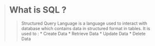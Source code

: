 > # What is SQL ?
> > Structured Query Language is a language used to interact with database which contains data in structured format in tables.
It is used to :
    * Create Data
    * Retrieve Data
    * Update Data
    * Delete Data
